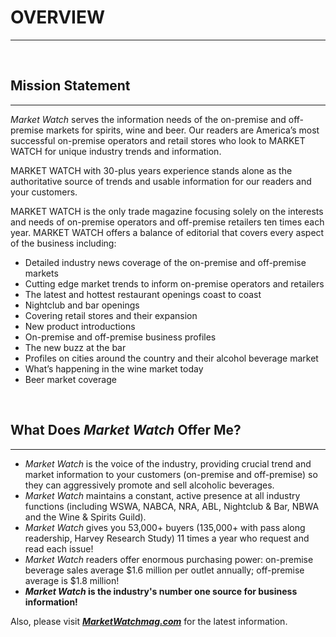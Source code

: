 # OVERVIEW
---

<br />

## Mission Statement
---

*Market Watch* serves the information needs of the on-premise and off-premise markets for spirits, wine and beer. Our readers are America’s most successful on-premise operators and retail stores who look to MARKET WATCH for unique industry trends and information.

MARKET WATCH with 30-plus years experience stands alone as the authoritative source of trends and usable information for our readers and your customers.

MARKET WATCH is the only trade magazine focusing solely on the interests and needs of on-premise operators and off-premise retailers ten times each year. MARKET WATCH offers a balance of editorial that covers every aspect of the business including:

- Detailed industry news coverage of the on-premise and off-premise markets
- Cutting edge market trends to inform on-premise operators and retailers
- The latest and hottest restaurant openings coast to coast
- Nightclub and bar openings
- Covering retail stores and their expansion
- New product introductions
- On-premise and off-premise business profiles
- The new buzz at the bar
- Profiles on cities around the country and their alcohol beverage market
- What’s happening in the wine market today
- Beer market coverage

<br />

## What Does *Market Watch* Offer Me?
---

- *Market Watch* is the voice of the industry, providing crucial trend and market information to your customers
(on-premise and off-premise) so they can aggressively promote and sell alcoholic beverages.
- *Market Watch* maintains a constant, active presence at all industry functions (including WSWA, NABCA,
NRA, ABL, Nightclub & Bar, NBWA and the Wine & Spirits Guild).
- *Market Watch* gives you 53,000+ buyers (135,000+ with pass along readership, Harvey Research Study)
11 times a year who request and read each issue!
- *Market Watch* readers offer enormous purchasing power: on-premise beverage sales average $1.6 million
per outlet annually; off-premise average is $1.8 million!
- ***Market Watch* is the industry's number one source for business information!**

Also, please visit [***MarketWatchmag.com***](http://www.marketwatchmag.com) for the latest information.